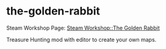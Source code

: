 # the-golden-rabbit

Steam Workshop Page: <a href="https://steamcommunity.com/sharedfiles/filedetails/?id=2343342284">Steam Workshop::The Golden Rabbit</a>

Treasure Hunting mod with editor to create your own maps.